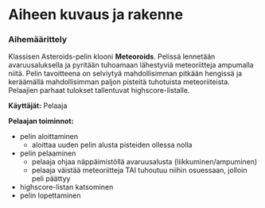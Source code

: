# Aiheen kuvaus ja rakenne

### Aihemäärittely
Klassisen Asteroids-pelin klooni **Meteoroids**. Pelissä lennetään avaruusaluksella ja pyritään tuhoamaan lähestyviä meteoriitteja ampumalla niitä. Pelin tavoitteena on selviytyä mahdollisimman pitkään hengissä ja keräämällä mahdollisimman paljon pisteitä tuhotuista meteoriiteista. Pelaajien parhaat tulokset tallentuvat highscore-listalle.

**Käyttäjät:** Pelaaja

**Pelaajan toiminnot:**
* pelin aloittaminen
  * aloittaa uuden pelin alusta pisteiden ollessa nolla
* pelin pelaaminen
  * pelaaja ohjaa näppäimistöllä avaruusalusta (liikkuminen/ampuminen)
  * pelaaja väistää meteoriitteja TAI tuhoutuu niihin osuessaan, jolloin peli päättyy
* highscore-listan katsominen
* pelin lopettaminen
